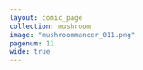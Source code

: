 ```yaml
---
layout: comic_page
collection: mushroom
image: "mushroommancer_011.png"
pagenum: 11
wide: true
---
```

